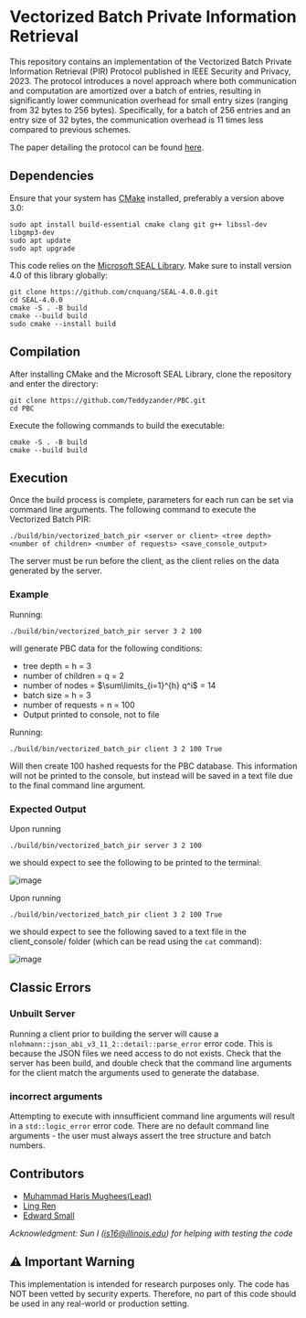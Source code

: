 # Vectorized Batch Private Information Retrieval

This repository contains an implementation of the Vectorized Batch Private Information Retrieval (PIR) Protocol published in IEEE Security and Privacy, 2023. The protocol introduces a novel approach where both communication and computation are amortized over a batch of entries, resulting in significantly lower communication overhead for small entry sizes (ranging from 32 bytes to 256 bytes). Specifically, for a batch of 256 entries and an entry size of 32 bytes, the communication overhead is 11 times less compared to previous schemes.

The paper detailing the protocol can be found [here](https://ia.cr/2022/1262).

## Dependencies

Ensure that your system has [CMake](https://cmake.org) installed, preferably a version above 3.0:

```
sudo apt install build-essential cmake clang git g++ libssl-dev libgmp3-dev
sudo apt update
sudo apt upgrade
```

This code relies on the [Microsoft SEAL Library](https://github.com/Microsoft/SEAL#citing-microsoft-seal). Make sure to install version 4.0 of this library globally:

```
git clone https://github.com/cnquang/SEAL-4.0.0.git
cd SEAL-4.0.0
cmake -S . -B build
cmake --build build
sudo cmake --install build
```

## Compilation

After installing CMake and the Microsoft SEAL Library, clone the repository and enter the directory: 

```
git clone https://github.com/Teddyzander/PBC.git
cd PBC
```

Execute the following commands to build the executable:

```
cmake -S . -B build
cmake --build build
```

## Execution

Once the build process is complete, parameters for each run can be set via command line arguments. The following command to execute the Vectorized Batch PIR:

```
./build/bin/vectorized_batch_pir <server or client> <tree depth> <number of children> <number of requests> <save_console_output>
```

The server must be run before the client, as the client relies on the data generated by the server.

### Example

Running:

```
./build/bin/vectorized_batch_pir server 3 2 100
```

will generate PBC data for the following conditions:

- tree depth = h = 3
- number of children = q = 2
- number of nodes = $\sum\limits_{i=1}^{h} q^i$ = 14
- batch size = h = 3
- number of requests = n = 100
- Output printed to console, not to file

Running:

```
./build/bin/vectorized_batch_pir client 3 2 100 True
```

Will then create 100 hashed requests for the PBC database. This information will not be printed to the console, but instead will be saved in a text file due to the final command line argument.

### Expected Output

Upon running 
```
./build/bin/vectorized_batch_pir server 3 2 100
```
we should expect to see the following to be printed to the terminal:

![image](https://github.com/Teddyzander/PBC/assets/49641102/6493f029-ded2-4988-8cc8-6382495a48de)

Upon running 
```
./build/bin/vectorized_batch_pir client 3 2 100 True
```
we should expect to see the following saved to a text file in the client_console/ folder (which can be read using the ```cat``` command):

![image](https://github.com/Teddyzander/PBC/assets/49641102/db020f5f-10a4-405c-8d86-9235508c1834)

## Classic Errors

### Unbuilt Server

Running a client prior to building the server will cause a ```nlohmann::json_abi_v3_11_2::detail::parse_error``` error code. This is because the JSON files we need access to do not exists. Check that the server has been build, and double check that the command line arguments for the client match the arguments used to generate the database.

### incorrect arguments

Attempting to execute with innsufficient command line arguments will result in a ```std::logic_error``` error code. There are no default command line arguments - the user must always assert the tree structure and batch numbers.

## Contributors
 - [Muhammad Haris Mughees(Lead)](https://mhmughees.github.io)
 - [Ling Ren](https://sites.google.com/view/renling)
 - [Edward Small](https://www.linkedin.com/in/edward-small-4a6084a4/)

*Acknowledgment: Sun I (is16@illinois.edu) for helping with testing the code*

## ⚠️ Important Warning

This implementation is intended for research purposes only. The code has NOT been vetted by security experts. Therefore, no part of this code should be used in any real-world or production setting.
